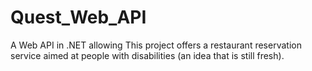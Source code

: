 # Quest_Web_API
A Web API in .NET allowing This project offers a restaurant reservation service aimed at people with disabilities (an idea that is still fresh).
